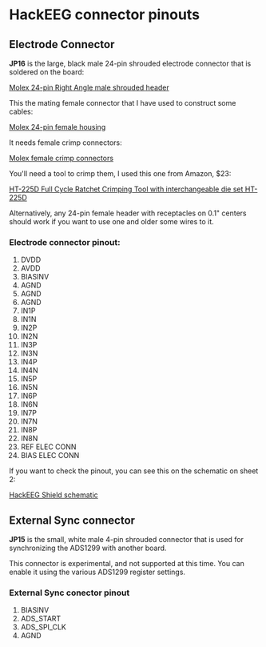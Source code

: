# HackEEG connector pinouts

## Electrode Connector

**JP16** is the large, black male 24-pin shrouded electrode connector that is soldered on the board:

[Molex 24-pin Right Angle male shrouded header](http://www.digikey.com/product-search/en?keywords=WM8269-ND)

This the mating female connector that I have used to construct some cables:

[Molex 24-pin female housing](http://www.digikey.com/product-detail/en/0901420024/WM8044-ND/760759)

It needs female crimp connectors:

[Molex female crimp connectors](http://www.digikey.com/product-detail/en/0901190109/WM2581CT-ND/1998093)

You'll need a tool to crimp them, I used this one from Amazon, $23:

[HT-225D Full Cycle Ratchet Crimping Tool with interchangeable die set HT-225D](http://www.amazon.com/dp/B007JLN93S)

Alternatively, any 24-pin female header with receptacles on 0.1" centers should work if you want to use one and older some wires to it.

### Electrode connector pinout:

1. DVDD
2. AVDD
3. BIASINV
4. AGND
5. AGND
6. AGND
7. IN1P
8. IN1N
9. IN2P
10. IN2N
11. IN3P
12. IN3N
13. IN4P
14. IN4N
15. IN5P
16. IN5N
17. IN6P
18. IN6N
19. IN7P
20. IN7N
21. IN8P
22. IN8N
23. REF ELEC CONN
24. BIAS ELEC CONN

If you want to check the pinout, you can see this on the schematic on sheet 2:

[HackEEG Shield schematic](https://github.com/adamfeuer/hackeeg-shield/blob/master/hackeeg-shield.pdf)

## External Sync connector

**JP15** is the small, white male 4-pin shrouded connector that is used for synchronizing the ADS1299 with another board.

This connector is experimental, and not supported at this time. You can enable it using the various ADS1299 register settings.

### External Sync conector pinout

1. BIASINV
2. ADS_START
3. ADS_SPI_CLK
4. AGND
